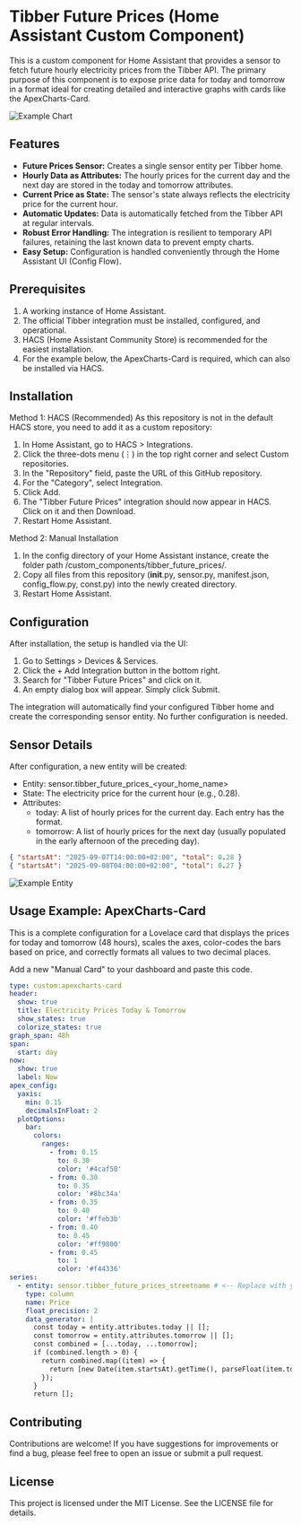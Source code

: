 # Tibber Future Prices (Home Assistant Custom Component)
This is a custom component for Home Assistant that provides a sensor to fetch future hourly electricity prices from the Tibber API. The primary purpose of this component is to expose price data for today and tomorrow in a format ideal for creating detailed and interactive graphs with cards like the ApexCharts-Card.

![Example Chart](https://github.com/klspn/tibber-future-prices/blob/main/ApexCharts.png)

## Features
* **Future Prices Sensor:** Creates a single sensor entity per Tibber home.
* **Hourly Data as Attributes:** The hourly prices for the current day and the next day are stored in the today and tomorrow attributes.
* **Current Price as State:** The sensor's state always reflects the electricity price for the current hour.
* **Automatic Updates:** Data is automatically fetched from the Tibber API at regular intervals.
* **Robust Error Handling:** The integration is resilient to temporary API failures, retaining the last known data to prevent empty charts.
* **Easy Setup:** Configuration is handled conveniently through the Home Assistant UI (Config Flow).

## Prerequisites
1. A working instance of Home Assistant.
2. The official Tibber integration must be installed, configured, and operational.
3. HACS (Home Assistant Community Store) is recommended for the easiest installation.
4. For the example below, the ApexCharts-Card is required, which can also be installed via HACS.

## Installation
Method 1: HACS (Recommended)
As this repository is not in the default HACS store, you need to add it as a custom repository:
1. In Home Assistant, go to HACS > Integrations.
2. Click the three-dots menu (⋮) in the top right corner and select Custom repositories.
3. In the "Repository" field, paste the URL of this GitHub repository.
4. For the "Category", select Integration.
5. Click Add.
6. The "Tibber Future Prices" integration should now appear in HACS. Click on it and then Download.
7. Restart Home Assistant.

Method 2: Manual Installation
1. In the config directory of your Home Assistant instance, create the folder path /custom_components/tibber_future_prices/.
2. Copy all files from this repository (__init__.py, sensor.py, manifest.json, config_flow.py, const.py) into the newly created directory.
3. Restart Home Assistant.

## Configuration
After installation, the setup is handled via the UI:
1. Go to Settings > Devices & Services.
2. Click the + Add Integration button in the bottom right.
3. Search for "Tibber Future Prices" and click on it.
4. An empty dialog box will appear. Simply click Submit.

The integration will automatically find your configured Tibber home and create the corresponding sensor entity. No further configuration is needed.

## Sensor Details
After configuration, a new entity will be created:
* Entity: sensor.tibber_future_prices_<your_home_name>
* State: The electricity price for the current hour (e.g., 0.28).
* Attributes:
    - today: A list of hourly prices for the current day. Each entry has the format.
    - tomorrow: A list of hourly prices for the next day (usually populated in the early afternoon of the preceding day).
```JSON
{ "startsAt": "2025-09-07T14:00:00+02:00", "total": 0.28 }
{ "startsAt": "2025-09-08T04:00:00+02:00", "total": 0.27 }
```
![Example Entity](https://github.com/klspn/tibber-future-prices/blob/main/Entity.png)
## Usage Example: ApexCharts-Card
This is a complete configuration for a Lovelace card that displays the prices for today and tomorrow (48 hours), scales the axes, color-codes the bars based on price, and correctly formats all values to two decimal places.

Add a new "Manual Card" to your dashboard and paste this code.

```YAML
type: custom:apexcharts-card
header:
  show: true
  title: Electricity Prices Today & Tomorrow
  show_states: true
  colorize_states: true
graph_span: 48h
span:
  start: day
now:
  show: true
  label: Now
apex_config:
  yaxis:
    min: 0.15
    decimalsInFloat: 2
  plotOptions:
    bar:
      colors:
        ranges:
          - from: 0.15
            to: 0.30
            color: '#4caf50'
          - from: 0.30
            to: 0.35
            color: '#8bc34a'
          - from: 0.35
            to: 0.40
            color: '#ffeb3b'
          - from: 0.40
            to: 0.45
            color: '#ff9800'
          - from: 0.45
            to: 1
            color: '#f44336'
series:
  - entity: sensor.tibber_future_prices_streetname # <-- Replace with your entity ID
    type: column
    name: Price
    float_precision: 2
    data_generator: |
      const today = entity.attributes.today || [];
      const tomorrow = entity.attributes.tomorrow || [];
      const combined = [...today, ...tomorrow];
      if (combined.length > 0) {
        return combined.map((item) => {
          return [new Date(item.startsAt).getTime(), parseFloat(item.total.toFixed(2))];
        });
      }
      return [];
```
## Contributing
Contributions are welcome! If you have suggestions for improvements or find a bug, please feel free to open an issue or submit a pull request.

## License
This project is licensed under the MIT License. See the LICENSE file for details.
